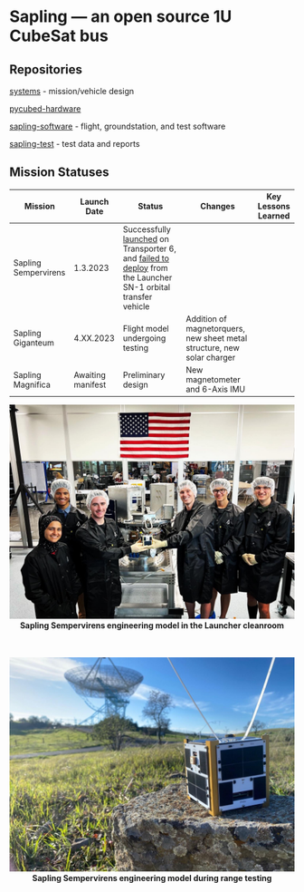 # Sapling — an open source 1U CubeSat bus

## Repositories

[systems](https://github.com/stanford-ssi/sapling-systems) - mission/vehicle design

[pycubed-hardware](https://github.com/stanford-ssi/pycubed-hardware)

[sapling-software](https://github.com/stanford-ssi/sapling-software) - flight, groundstation, and test software

[sapling-test](https://github.com/stanford-ssi/sapling-test) - test data and reports

## Mission Statuses

| Mission | Launch Date | Status | Changes | Key Lessons Learned |
| - | - | - | - | - |
| Sapling Sempervirens | 1.3.2023 | Successfully [launched](https://web.archive.org/web/20230217072805/https://news.satnews.com/2023/01/03/stanfords-sapling-sempervirens-smallsat-to-launch-on-the-spacex-transporter-6-mission/) on Transporter 6, and [failed to deploy](https://web.archive.org/web/20230217020855/https://www.launcherspace.com/updates/orbiter-sn1-mission-update) from the Launcher SN-1 orbital transfer vehicle| |
| Sapling Giganteum | 4.XX.2023 | Flight model undergoing testing | Addition of magnetorquers, new sheet metal structure, new solar charger | |
| Sapling Magnifica | Awaiting manifest | Preliminary design | New magnetometer and 6-Axis IMU | |

<p align="center">
  <img src="assets/sapling_sempervirens_cleanroom.jpeg" width="900"><br>
  <b> Sapling Sempervirens engineering model in the Launcher cleanroom </b><br>
  <br><br>
</p>

<p align="center">
  <img src="assets/sapling_sempervirens_range_test.jpeg" width="900"><br>
  <b> Sapling Sempervirens engineering model during range testing </b><br>
  <br><br>
</p>
